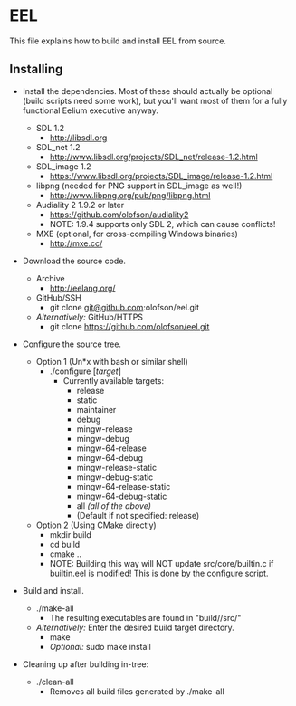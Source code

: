 EEL
===

This file explains how to build and install EEL from source.

Installing
----------

* Install the dependencies. Most of these should actually be optional (build scripts need some work), but you'll want most of them for a fully functional Eelium executive anyway.
  * SDL 1.2
    * http://libsdl.org
  * SDL_net 1.2
    * http://www.libsdl.org/projects/SDL_net/release-1.2.html
  * SDL_image 1.2
    * https://www.libsdl.org/projects/SDL_image/release-1.2.html
  * libpng (needed for PNG support in SDL_image as well!)
    * http://www.libpng.org/pub/png/libpng.html
  * Audiality 2 1.9.2 or later
    * https://github.com/olofson/audiality2
    * NOTE: 1.9.4 supports only SDL 2, which can cause conflicts!
  * MXE (optional, for cross-compiling Windows binaries)
    * http://mxe.cc/

* Download the source code.
  * Archive
    * http://eelang.org/
  * GitHub/SSH
    * git clone git@github.com:olofson/eel.git
  * *Alternatively:* GitHub/HTTPS
    * git clone https://github.com/olofson/eel.git

* Configure the source tree.
  * Option 1 (Un*x with bash or similar shell)
    * ./configure [*target*]
      * Currently available targets:
        * release
        * static
        * maintainer
        * debug
        * mingw-release
        * mingw-debug
        * mingw-64-release
        * mingw-64-debug
        * mingw-release-static
        * mingw-debug-static
        * mingw-64-release-static
        * mingw-64-debug-static
        * all *(all of the above)*
        * (Default if not specified: release)
  * Option 2 (Using CMake directly)
    * mkdir build
    * cd build
    * cmake ..
    * NOTE: Building this way will NOT update src/core/builtin.c if builtin.eel is modified! This is done by the configure script.

* Build and install.
  * ./make-all
    * The resulting executables are found in "build/<target>/src/"
  * *Alternatively:* Enter the desired build target directory.
    * make
    * *Optional:* sudo make install

* Cleaning up after building in-tree:
  * ./clean-all
    * Removes all build files generated by ./make-all
